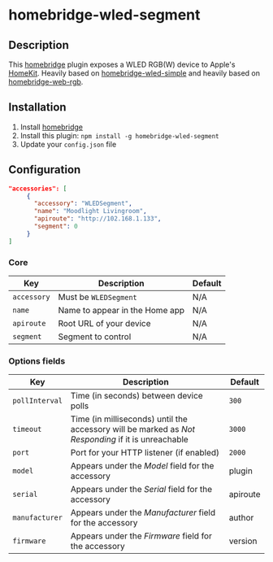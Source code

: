 # homebridge-wled-segment

## Description

This [homebridge](https://github.com/nfarina/homebridge) plugin exposes a WLED RGB(W) device to Apple's [HomeKit](http://www.apple.com/ios/home/). Heavily based on [homebridge-wled-simple](fabiopigi/homebridge-wled-simple) and heavily based on [homebridge-web-rgb](https://github.com/Tommrodrigues/homebridge-web-rgb).

## Installation

1. Install [homebridge](https://github.com/nfarina/homebridge#installation-details)
2. Install this plugin: `npm install -g homebridge-wled-segment`
3. Update your `config.json` file

## Configuration

```json
"accessories": [
     {
       "accessory": "WLEDSegment",
       "name": "Moodlight Livingroom",
       "apiroute": "http://102.168.1.133",
       "segment": 0
     }
]
```

### Core
| Key | Description | Default |
| --- | --- | --- |
| `accessory` | Must be `WLEDSegment` | N/A |
| `name` | Name to appear in the Home app | N/A |
| `apiroute` | Root URL of your device | N/A |
| `segment` | Segment to control | N/A |

### Options fields
| Key | Description | Default |
| --- | --- | --- |
| `pollInterval` | Time (in seconds) between device polls | `300` |
| `timeout` | Time (in milliseconds) until the accessory will be marked as _Not Responding_ if it is unreachable | `3000` |
| `port` | Port for your HTTP listener (if enabled) | `2000` |
| `model` | Appears under the _Model_ field for the accessory | plugin |
| `serial` | Appears under the _Serial_ field for the accessory | apiroute |
| `manufacturer` | Appears under the _Manufacturer_ field for the accessory | author |
| `firmware` | Appears under the _Firmware_ field for the accessory | version |
